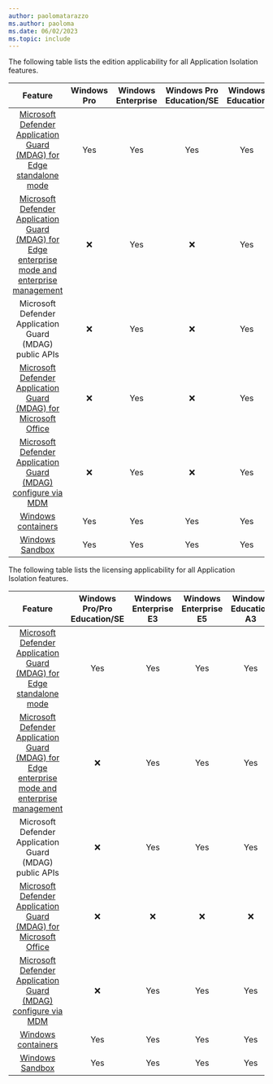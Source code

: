 ```yaml
---
author: paolomatarazzo
ms.author: paoloma
ms.date: 06/02/2023
ms.topic: include
---
```


The following table lists the edition applicability for all Application Isolation features.

|Feature|Windows Pro|Windows Enterprise|Windows Pro Education/SE|Windows Education|
|:-:|:-:|:-:|:-:|:-:|
|[Microsoft Defender Application Guard (MDAG) for Edge standalone mode](../../application-security/application-isolation/microsoft-defender-application-guard/md-app-guard-overview.md)|Yes|Yes|Yes|Yes|
|[Microsoft Defender Application Guard (MDAG) for Edge enterprise mode and enterprise management](../../application-security/application-isolation/microsoft-defender-application-guard/configure-md-app-guard.md)|❌|Yes|❌|Yes|
|Microsoft Defender Application Guard (MDAG) public APIs|❌|Yes|❌|Yes|
|[Microsoft Defender Application Guard (MDAG) for Microsoft Office](https://support.microsoft.com/office/application-guard-for-office-9e0fb9c2-ffad-43bf-8ba3-78f785fdba46)|❌|Yes|❌|Yes|
|[Microsoft Defender Application Guard (MDAG) configure via MDM](/windows/client-management/mdm/windowsdefenderapplicationguard-csp)|❌|Yes|❌|Yes|
|[Windows containers](/virtualization/windowscontainers/about/)|Yes|Yes|Yes|Yes|
|[Windows Sandbox](../../application-security/application-isolation/windows-sandbox/windows-sandbox-overview.md)|Yes|Yes|Yes|Yes|

The following table lists the licensing applicability for all Application Isolation features.

|Feature|Windows Pro/Pro Education/SE|Windows Enterprise E3|Windows Enterprise E5|Windows Education A3|Windows Education A5|
|:-:|:-:|:-:|:-:|:-:|:-:|
|[Microsoft Defender Application Guard (MDAG) for Edge standalone mode](../../application-security/application-isolation/microsoft-defender-application-guard/md-app-guard-overview.md)|Yes|Yes|Yes|Yes|Yes|
|[Microsoft Defender Application Guard (MDAG) for Edge enterprise mode and enterprise management](../../application-security/application-isolation/microsoft-defender-application-guard/configure-md-app-guard.md)|❌|Yes|Yes|Yes|Yes|
|Microsoft Defender Application Guard (MDAG) public APIs|❌|Yes|Yes|Yes|Yes|
|[Microsoft Defender Application Guard (MDAG) for Microsoft Office](https://support.microsoft.com/office/application-guard-for-office-9e0fb9c2-ffad-43bf-8ba3-78f785fdba46)|❌|❌|❌|❌|❌|
|[Microsoft Defender Application Guard (MDAG) configure via MDM](/windows/client-management/mdm/windowsdefenderapplicationguard-csp)|❌|Yes|Yes|Yes|Yes|
|[Windows containers](/virtualization/windowscontainers/about/)|Yes|Yes|Yes|Yes|Yes|
|[Windows Sandbox](../../application-security/application-isolation/windows-sandbox/windows-sandbox-overview.md)|Yes|Yes|Yes|Yes|Yes|
